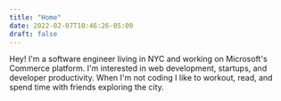 ```yaml
---
title: "Home"
date: 2022-02-07T10:46:26-05:00
draft: false
---
```


Hey! I'm a software engineer living in NYC and working on Microsoft's Commerce platform. I'm interested in web development, startups, and developer productivity. When I'm not coding I like to workout, read, and spend time with friends exploring the city.
